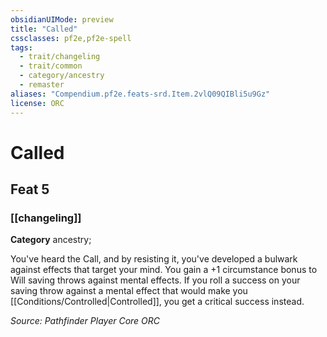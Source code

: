 ```yaml
---
obsidianUIMode: preview
title: "Called"
cssclasses: pf2e,pf2e-spell
tags:
  - trait/changeling
  - trait/common
  - category/ancestry
  - remaster
aliases: "Compendium.pf2e.feats-srd.Item.2vlQ09QIBli5u9Gz"
license: ORC
---
```

# Called
## Feat 5
### [[changeling]]

**Category** ancestry; 




You've heard the Call, and by resisting it, you've developed a bulwark against effects that target your mind. You gain a +1 circumstance bonus to Will saving throws against mental effects. If you roll a success on your saving throw against a mental effect that would make you [[Conditions/Controlled|Controlled]], you get a critical success instead.

*Source: Pathfinder Player Core*
*ORC*